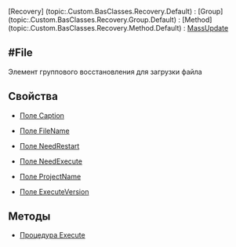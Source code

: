 ﻿---
Title: Компонент Recovery.MassUpdates.File
Keywords: Recovery
Link: .Recovery.MassUpdates.File
---

[Recovery]  (topic:.Custom.BasClasses.Recovery.Default) :
[Group]     (topic:.Custom.BasClasses.Recovery.Group.Default) :
[Method]    (topic:.Custom.BasClasses.Recovery.Method.Default) :
[MassUpdate](topic:.Custom.BasClasses.Recovery.MassUpdates.Default)

#File
---

Элемент группового восстановления для загрузки файла

## Свойства

* [Поле Caption](Caption)
* [Поле FileName](FileName)

* [Поле NeedRestart](NeedRestart)
* [Поле NeedExecute](NeedExecute)

* [Поле ProjectName](ProjectName)
* [Поле ExecuteVersion](ExecuteVersion)

## Методы

* [Процедура Execute](Execute)
